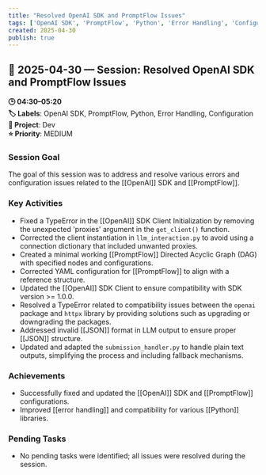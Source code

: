 ```yaml
---
title: "Resolved OpenAI SDK and PromptFlow Issues"
tags: ['OpenAI SDK', 'PromptFlow', 'Python', 'Error Handling', 'Configuration']
created: 2025-04-30
publish: true
---
```


## 📅 2025-04-30 — Session: Resolved OpenAI SDK and PromptFlow Issues

**🕒 04:30–05:20**  
**🏷️ Labels**: OpenAI SDK, PromptFlow, Python, Error Handling, Configuration  
**📂 Project**: Dev  
**⭐ Priority**: MEDIUM  


### Session Goal
The goal of this session was to address and resolve various errors and configuration issues related to the [[OpenAI]] SDK and [[PromptFlow]].

### Key Activities
- Fixed a TypeError in the [[OpenAI]] SDK Client Initialization by removing the unexpected 'proxies' argument in the `get_client()` function.
- Corrected the client instantiation in `llm_interaction.py` to avoid using a connection dictionary that included unwanted proxies.
- Created a minimal working [[PromptFlow]] Directed Acyclic Graph (DAG) with specified nodes and configurations.
- Corrected YAML configuration for [[PromptFlow]] to align with a reference structure.
- Updated the [[OpenAI]] SDK Client to ensure compatibility with SDK version >= 1.0.0.
- Resolved a TypeError related to compatibility issues between the `openai` package and `httpx` library by providing solutions such as upgrading or downgrading the packages.
- Addressed invalid [[JSON]] format in LLM output to ensure proper [[JSON]] structure.
- Updated and adapted the `submission_handler.py` to handle plain text outputs, simplifying the process and including fallback mechanisms.

### Achievements
- Successfully fixed and updated the [[OpenAI]] SDK and [[PromptFlow]] configurations.
- Improved [[error handling]] and compatibility for various [[Python]] libraries.

### Pending Tasks
- No pending tasks were identified; all issues were resolved during the session.
